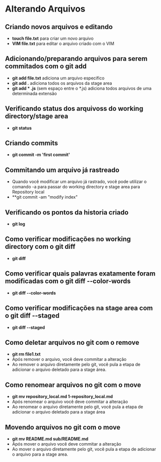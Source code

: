 # Alterando Arquivos

## Criando novos arquivos e editando

* **touch file.txt** para criar um novo arquivo
* **VIM file.txt** para editar o arquivo criado com o VIM

## Adicionando/preparando arquivos para serem commitados com o git add

* **git add file.txt**  adiciona um arquivo especifico
* **git add .** adiciona todos os arquivos da stage area
* **git add * .js** (sem espaço entre o *.js) adiciona todos arquivos de uma determinada extensão

## Verificando status dos arquivoss do working directory/stage area

* **git status**

## Criando commits

* **git commit -m 'first commit'**

## Commitando um arquivo já rastreado

* Quando você modificar um arquivo já rastrado, você pode utilizar o comando -a para passar do working directory e stage area para Repository local
* **git commit -am "modify index"

## Verificando os pontos da historia criado

* **git log**

## Como verificar modificações no **working directory** com o git diff

* **git diff**

## Como verificar quais palavras exatamente foram modificadas com o git diff --color-words

* **git diff --color-words**

## Como verificar modificações na **stage area** com o git diff --staged

* **git diff --staged**

## Como deletar arquivos no git com o remove

* **git rm file1.txt**  
* Após remover o arquivo, você deve commitar a alteração 
* Ao remover o arquivo diretamente pelo git, você pula a etapa de adicionar o arquivo deletado para a stage área.

## Como renomear arquivos no git com o move

* **git mv repository_local.md 1-repository_local.md**
* Após renomear o arquivo você deve commitar a alteração
* Ao renomear o arquivo diretamente pelo git, você pula a etapa de adicionar o arquivo deletado para a stage área 

## Movendo arquivos no git com o move

* **git mv README.md sub/README.md**
* Após mover o arquivo você deve commitar a alteração 
* Ao mover o arquivo diretamente pelo git, você pula a etapa de adicionar o arquivo para a stage area.
